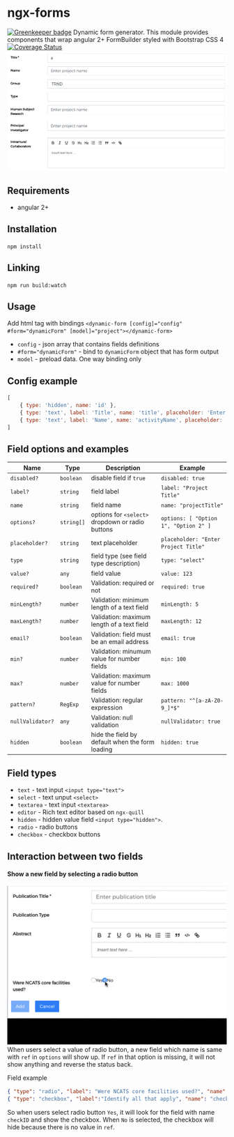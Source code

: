 # ngx-forms

[![Greenkeeper badge](https://badges.greenkeeper.io/LabShare/ngx-forms.svg?token=4a12f6b1da0f082ac1bbf2c72bbcaf01b001705746c61c36eee1db6bda3d7c11&ts=1525971500061)](https://greenkeeper.io/)
Dynamic form generator. This module provides components that wrap angular 2+ FormBuilder styled with Bootstrap CSS 4
[![Coverage Status](https://coveralls.io/repos/github/LabShare/ngx-forms/badge.svg?t=K1oUbj)](https://coveralls.io/github/LabShare/ngx-forms)
![Alt text](/imgs/readmess.png?raw=true "Optional Title")

## Requirements
-   angular 2+

## Installation
`npm install`

## Linking
`npm run build:watch`

## Usage
Add html tag with bindings
`<dynamic-form [config]="config" #form="dynamicForm" [model]="project"></dynamic-form>`
- `config` - json array that contains fields definitions
- `#form="dynamicForm"` - bind to `dynamicForm` object that has form output
- `model` - preload data. One way binding only

## Config example
```javascript
[
    { type: 'hidden', name: 'id' },
    { type: 'text', label: 'Title', name: 'title', placeholder: 'Enter project title', required: true, max: 14 },
    { type: 'text', label: 'Name', name: 'activityName', placeholder: 'Enter project name', minLength: 2, maxLength: 5 },
]
```

## Field options and examples
Name | Type | Description | Example
-- | -- | -- | --
`disabled?` | `boolean` | disable field if `true` | `disabled: true`
`label?` | `string` | field label | `label: "Project Title"`
`name` | `string` | field name | `name: "projectTitle"`
`options?` | `string[]` | options for `<select>` dropdown or radio buttons | `options: [ "Option 1", "Option 2" ]` 
`placeholder?` | `string` | text placeholder | `placeholder: "Enter Project Title"`
`type` | `string` | field type (see field type description) | `type: "select"`
`value?` | `any` | field value | `value: 123`
`required?` | `boolean` | Validation: required or not | `required: true`
`minLength?` | `number` | Validation: minimum length of a text field | `minLength: 5`
`maxLength?` | `number` | Validation: maximum length of a text field | `maxLength: 12`
`email?` | `boolean` | Validation: field must be an email address | `email: true`
`min?` | `number` | Validation: minumum value for number fields | `min: 100`
`max?` | `number` | Validation: maximum value for number fields | `max: 1000`
`pattern?` | `RegExp` | Validation: regular expression | `pattern: "^[a-zA-Z0-9_]*$"`
`nullValidator?` | `any` | Validation: null validation | `nullValidator: true`
`hidden` | `boolean` | hide the field by default when the form loading| `hidden: true`

## Field types
- `text` - text input `<input type="text">`
- `select` - text unput `<select>`
- `textarea` - text input `<textarea>`
- `editor` - Rich text editor based on `ngx-quill`
- `hidden` - hidden value field `<input type="hidden">`.
- `radio` - radio buttons
- `checkbox` - checkbox buttons

## Interaction between two fields
#### Show a new field by selecting a radio button
![Alt text](/imgs/ngx-forms-radio-buttons.gif)
When users select a value of radio button, a new field which name is same with `ref` in `options` will show up.
If `ref` in that option is missing, it will not show anything and reverse the status back.

Field example
```json
{ "type": "radio", "label": "Were NCATS core facilities used?", "name": "questions", "options": [{"value": "Yes", "ref": "checkId"}, {"value": "No"}]},
{ "type": "checkbox", "label":"Identify all that apply", "name": "checkId", "hidden": true, "options": [{"value": "NIH Grant"}, {"value": "NIH Intramural"}]}
```
So when users select radio button `Yes`, it will look for the field with name `checkID` and show the checkbox. When `No` is selected, the checkbox will hide because there is no value in `ref`.
